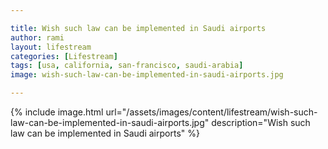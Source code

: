 ```yaml
---

title: Wish such law can be implemented in Saudi airports
author: rami
layout: lifestream 
categories: [Lifestream]
tags: [usa, california, san-francisco, saudi-arabia]
image: wish-such-law-can-be-implemented-in-saudi-airports.jpg

---
```


{% include image.html url="/assets/images/content/lifestream/wish-such-law-can-be-implemented-in-saudi-airports.jpg" description="Wish such law can be implemented in Saudi airports" %}
